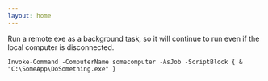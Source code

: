 ```yaml
---
layout: home
---
```


Run a remote exe as a background task, so it will continue to run even if the local computer is disconnected.

```
Invoke-Command -ComputerName somecomputer -AsJob -ScriptBlock { & "C:\SomeApp\DoSomething.exe" }
```
